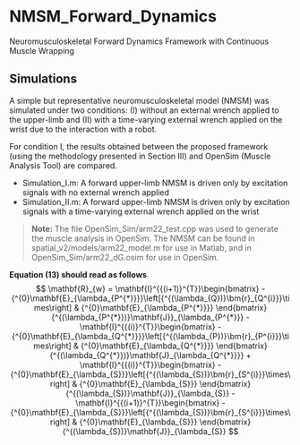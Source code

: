 # NMSM_Forward_Dynamics
Neuromusculoskeletal Forward Dynamics Framework with Continuous Muscle Wrapping

## Simulations

A simple but representative neuromusculoskeletal model (NMSM)  was simulated under two conditions: (I) without an external wrench applied to the upper-limb and (II) with a time-varying external wrench applied on the wrist due to the interaction with a robot.

For condition I, the results obtained between the proposed framework (using the methodology presented in Section III) and OpenSim (Muscle Analysis Tool) are compared.

- Simulation_I.m: A forward upper-limb NMSM is driven only by excitation signals with no external wrench applied
- Simulation_II.m: A forward upper-limb NMSM is driven only by excitation signals with a time-varying external wrench applied on the wrist

> **Note:** The file OpenSim_Sim/arm22_test.cpp was used to generate the muscle analysis in OpenSim.
> The NMSM can be found in spatial_v2/models/arm22_model.m for use in Matlab, and in OpenSim_Sim/arm22_dG.osim for use in OpenSim.

**Equation (13) should read as follows**
$$ \mathbf{R}_{w} = \mathbf{l}^{{(i+1)}^{T}}\begin{bmatrix}
-{^{0}\mathbf{E}_{\lambda_{P^{*}}}}\left[{^{(\lambda_{Q})}\bm{r}_{Q^{i}}}\times\right] & {^{0}\mathbf{E}_{\lambda_{P^{*}}}}
\end{bmatrix}{^{(\lambda_{P^{*}})}\mathbf{J}}_{\lambda_{P^{*}}} - \mathbf{l}^{{(i)}^{T}}\begin{bmatrix}
-{^{0}\mathbf{E}_{\lambda_{Q^{*}}}}\left[{^{(\lambda_{P})}\bm{r}_{P^{i}}}\times\right] & {^{0}\mathbf{E}_{\lambda_{Q^{*}}}}
\end{bmatrix}{^{(\lambda_{Q^{*}})}\mathbf{J}_{\lambda_{Q^{*}}}} + \mathbf{l}^{{(i)}^{T}}\begin{bmatrix}
-{^{0}\mathbf{E}_{\lambda_{S}}}\left[{^{(\lambda_{S})}\bm{r}_{S^{i}}}\times\right] & {^{0}\mathbf{E}_{\lambda_{S}}}
\end{bmatrix}{^{(\lambda_{S})}\mathbf{J}}_{\lambda_{S}} - \mathbf{l}^{{(i+1)}^{T}}\begin{bmatrix}
-{^{0}\mathbf{E}_{\lambda_{S}}}\left[{^{(\lambda_{S})}\bm{r}_{S^{i}}}\times\right] & {^{0}\mathbf{E}_{\lambda_{S}}}
\end{bmatrix}{^{(\lambda_{S})}\mathbf{J}}_{\lambda_{S}} $$
